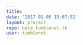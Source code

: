 ```yaml
---
title: 
date: '2017-01-05 15:07:52'
layout: project
repo: beta.tumblenet.tk
user: tumblenet
---
```


